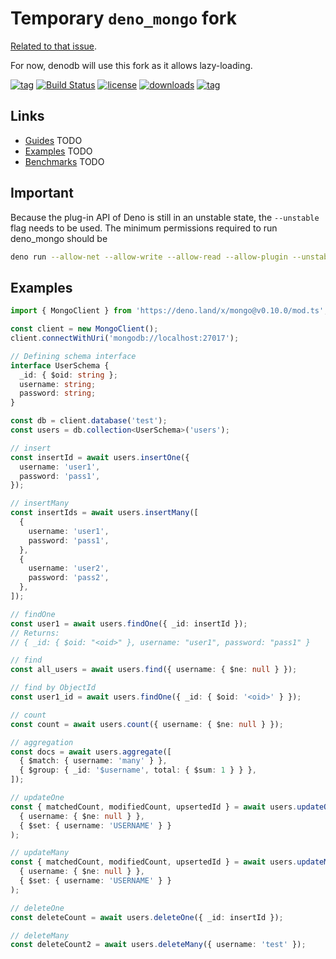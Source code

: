 # Temporary `deno_mongo` fork

[Related to that issue](https://github.com/manyuanrong/deno_mongo/issues/55).

For now, denodb will use this fork as it allows lazy-loading.

[![tag](https://img.shields.io/github/tag/manyuanrong/deno_mongo.svg)](https://github.com/manyuanrong/deno_mongo/releases)
[![Build Status](https://github.com/manyuanrong/deno_mongo/workflows/ci/badge.svg?branch=master)](https://github.com/manyuanrong/deno_mongo/actions)
[![license](https://img.shields.io/github/license/manyuanrong/deno_mongo.svg)](https://github.com/manyuanrong/deno_mongo)
[![downloads](https://img.shields.io/github/downloads/manyuanrong/deno_mongo/total)](https://github.com/manyuanrong/deno_mongo)
[![tag](https://img.shields.io/badge/deno-v1.0.5-green.svg)](https://github.com/denoland/deno)

## Links

- [Guides]() TODO
- [Examples]() TODO
- [Benchmarks]() TODO

## Important

Because the plug-in API of Deno is still in an unstable state, the `--unstable` flag needs to be used. The minimum permissions required to run deno_mongo should be

```sh
deno run --allow-net --allow-write --allow-read --allow-plugin --unstable xxx.ts
```

## Examples

```ts
import { MongoClient } from 'https://deno.land/x/mongo@v0.10.0/mod.ts';

const client = new MongoClient();
client.connectWithUri('mongodb://localhost:27017');

// Defining schema interface
interface UserSchema {
  _id: { $oid: string };
  username: string;
  password: string;
}

const db = client.database('test');
const users = db.collection<UserSchema>('users');

// insert
const insertId = await users.insertOne({
  username: 'user1',
  password: 'pass1',
});

// insertMany
const insertIds = await users.insertMany([
  {
    username: 'user1',
    password: 'pass1',
  },
  {
    username: 'user2',
    password: 'pass2',
  },
]);

// findOne
const user1 = await users.findOne({ _id: insertId });
// Returns:
// { _id: { $oid: "<oid>" }, username: "user1", password: "pass1" }

// find
const all_users = await users.find({ username: { $ne: null } });

// find by ObjectId
const user1_id = await users.findOne({ _id: { $oid: '<oid>' } });

// count
const count = await users.count({ username: { $ne: null } });

// aggregation
const docs = await users.aggregate([
  { $match: { username: 'many' } },
  { $group: { _id: '$username', total: { $sum: 1 } } },
]);

// updateOne
const { matchedCount, modifiedCount, upsertedId } = await users.updateOne(
  { username: { $ne: null } },
  { $set: { username: 'USERNAME' } }
);

// updateMany
const { matchedCount, modifiedCount, upsertedId } = await users.updateMany(
  { username: { $ne: null } },
  { $set: { username: 'USERNAME' } }
);

// deleteOne
const deleteCount = await users.deleteOne({ _id: insertId });

// deleteMany
const deleteCount2 = await users.deleteMany({ username: 'test' });
```
